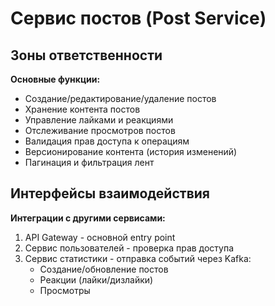 # Сервис постов (Post Service)

## Зоны ответственности

 **Основные функции:**
- Создание/редактирование/удаление постов
- Хранение контента постов
- Управление лайками и реакциями
- Отслеживание просмотров постов
- Валидация прав доступа к операциям
- Версионирование контента (история изменений)
- Пагинация и фильтрация лент

## Интерфейсы взаимодействия

 **Интеграции с другими сервисами:**
1. API Gateway - основной entry point
2. Сервис пользователей - проверка прав доступа
3. Сервис статистики - отправка событий через Kafka:
   - Создание/обновление постов
   - Реакции (лайки/дизлайки)
   - Просмотры